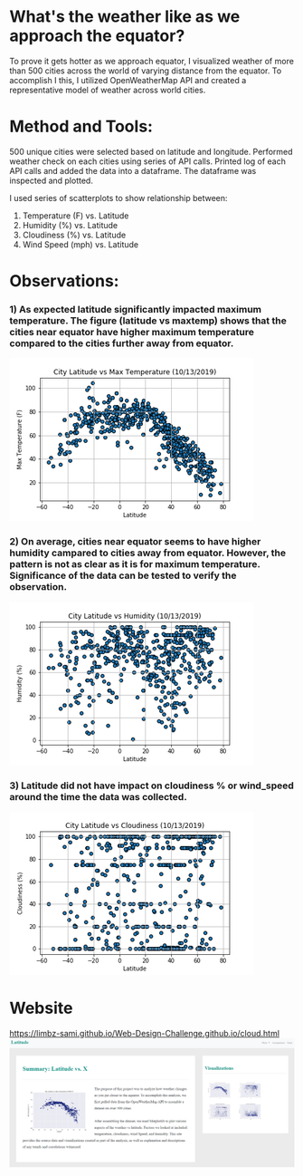 # What's the weather like as we approach the equator?
To prove it gets hotter as we approach equator, I visualized weather of more than 500 cities across the world of varying distance from the equator. To accomplish I this, I utilized OpenWeatherMap API and created a representative model of weather across world cities. 

# Method and Tools:
500 unique cities were selected based on latitude and longitude. Performed weather check on each cities using series of API calls. Printed log of each API calls and added the data into a dataframe. The dataframe was inspected and plotted.

I used series of scatterplots to show relationship between:
1) Temperature (F) vs. Latitude
2) Humidity (%) vs. Latitude
3) Cloudiness (%) vs. Latitude
4) Wind Speed (mph) vs. Latitude

# Observations:
### 1) As expected latitude significantly impacted maximum temperature. The figure (latitude vs maxtemp) shows that the cities near equator have higher maximum temperature compared to the cities further away from equator.

![4-scatter](Figures/Latitude_vs_MaxTemp.png)

### 2) On average, cities near equator seems to have higher humidity campared to cities away from equator. However, the pattern is not as clear as it is for maximum temperature. Significance of the data can be tested to verify the observation.

![4-scatter](Figures/Latitude_vs_Humidity.png)

### 3) Latitude did not have impact on cloudiness % or wind_speed around the time the data was collected.

![4-scatter](Figures/Latitude_vs_Cloudiness.png)

# Website
https://limbz-sami.github.io/Web-Design-Challenge.github.io/cloud.html
![1-website](Figures/website.PNG)



